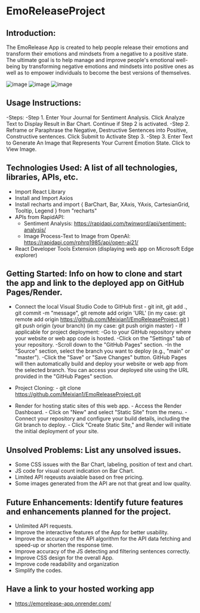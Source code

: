 # EmoReleaseProject

Introduction: 
-
The EmoRelease App is created to help people release their emotions and transform their emotions and mindsets from a negative to a positive state. The ultimate goal is to help manage and improve people's emotional well-being by transforming negative emotions and mindsets into positive ones as well as to empower individuals to become the best versions of themselves.

![image](https://github.com/Meixian1/EmoReleaseProject/assets/124223514/c74a566b-dba6-45b9-aa4b-d26e1c8448ce)
![image](https://github.com/Meixian1/EmoReleaseProject/assets/124223514/8d6197de-e91b-4b55-ac72-ce23a8870c2d)
![image](https://github.com/Meixian1/EmoReleaseProject/assets/124223514/b0a49857-6e23-4652-921b-ac421392eff1)


Usage Instructions: 
-
-Steps: 
-Step 1. Enter Your Journal for Sentiment Analysis. Click Analyze Text to Display Result in Bar Chart. Continue if Step 2 is activated. 
-Step 2. Reframe or Paraphrase the Negative, Destructive Sentences into Positive, Constructive sentences. Click Submit to Activate Step 3.
-Step 3. Enter Text to Generate An Image that Represents Your Current Emotion State. Click to View Image. 
        
Technologies Used: A list of all technologies, libraries, APIs, etc. 
-
- Import React Library
- Install and Import Axios
- Install recharts and import { BarChart, Bar, XAxis, YAxis, CartesianGrid, Tooltip, Legend } from "recharts"
- APIs from RapidAPI:
   - Sentiment Analysis: https://rapidapi.com/twinword/api/sentiment-analysis/
   - Image Process-Text to Image from OpenAI: https://rapidapi.com/rphrp1985/api/open-ai21/
 - React Developer Tools Extension (displaying web app on Microsoft Edge explorer)
     
Getting Started: Info on how to clone and start the app and link to the deployed app on GitHub Pages/Render.
- 
- Connect the local Visual Studio Code to GitHub first
        - git init, git add ., git commit -m "message",
          git remote add origin 'URL' (in my case: git remote add origin https://github.com/Meixian1/EmoReleaseProject.git )
          git push origin (your branch) (in my case: git push origin master)
        - If applicable for project deployment:
              -Go to your GitHub repository where your website or web app code is hosted.
              -Click on the "Settings" tab of your repository.
              -Scroll down to the "GitHub Pages" section.
              -In the "Source" section, select the branch you want to deploy (e.g., "main" or "master").
              -Click the "Save" or "Save Changes" button. GitHub Pages will then automatically build and deploy your website or web app from the selected branch. You 
               can access your deployed site using the URL provided in the "GitHub Pages" section.
- Project Cloning:
              - git clone https://github.com/Meixian1/EmoReleaseProject.git

- Render for hosting static sites of this web app.
        - Access the Render Dashboard.
        - Click on "New" and select "Static Site" from the menu.
        - Connect your repository and configure your build details, including the Git branch to deploy.
        - Click "Create Static Site," and Render will initiate the initial deployment of your site. 

Unsolved Problems: List any unsolved issues.
-
- Some CSS issues with the Bar Chart, labeling, position of text and chart.
- JS code for visual count indication on Bar Chart. 
- Limited API reqeusts avaiable based on free pricing.
- Some images generated from the API are not that great and low quality.

Future Enhancements: Identify future features and enhancements planned for the project.
-
- Unlimited API requests.
- Improve the interactive features of the App for better usability.
- Improve the accuracy of the API algorithm for the API data fetching and speed-up or shorten the response time.
- Improve accuracy of the JS detecting and filtering sentences correctly.
- Improve CSS design for the overall App.
- Improve code readability and organization
- Simplify the codes.

Have a link to your hosted working app
-
- https://emorelease-app.onrender.com/ 

